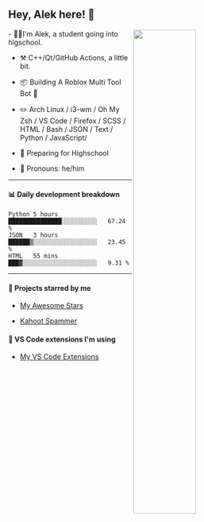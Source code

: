 ## Hey, Alek here! :wave:

<img align="right" width="50%" src="https://github.com/Alektherblxdev/Github-Stats/blob/master/generated/overview.svg">
-   👨‍💻I'm Alek, a student going into higschool. 

-   :hammer_and_pick: C++/Qt/GitHub Actions, a little bit.

-   :package: Building A Roblox Multi Tool Bot :eyes:

-   :pencil2: Arch Linux / i3-wm / Oh My Zsh / VS Code / Firefox / SCSS / HTML / Bash / JSON / Text / Python / JavaScript/

-   :seedling: Preparing for Highschool

-   :man: Pronouns: he/him


---


#### :bar_chart: Daily development breakdown

<!--START_SECTION:waka-->
```text
Python 5 hours         ███████████████░░░░░░░░░░   67.24 % 
JSON   3 hours         ██████▒░░░░░░░░░░░░░░░░░░   23.45 % 
HTML   55 mins         ███▓░░░░░░░░░░░░░░░░░░░░░   9.31 % 
```
<!--END_SECTION:waka-->

---

#### :star2: Projects starred by me

- [My Awesome Stars](AWESOME-STARS.md)

- [Kahoot Spammer](KahootSpammer.md)

#### :wrench: VS Code extensions I'm using

- [My VS Code Extensions](MY-VSCODE-EXTENSIONS.md)




